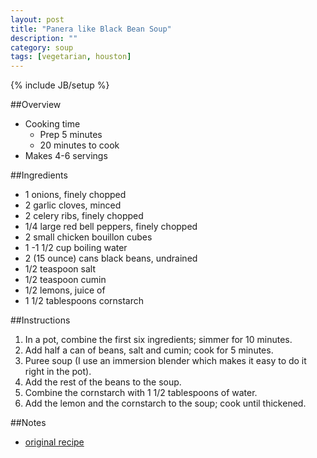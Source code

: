 ```yaml
---
layout: post
title: "Panera like Black Bean Soup"
description: ""
category: soup
tags: [vegetarian, houston]
---
```

{% include JB/setup %}

##Overview

* Cooking time
    * Prep 5 minutes
    * 20 minutes to cook
* Makes 4-6 servings

##Ingredients

* 1 onions, finely chopped
* 2 garlic cloves, minced
* 2 celery ribs, finely chopped
* 1/4 large red bell peppers, finely chopped
* 2 small chicken bouillon cubes
* 1 -1 1/2 cup boiling water
* 2 (15 ounce) cans black beans, undrained
* 1/2 teaspoon salt
* 1/2 teaspoon cumin
* 1/2 lemons, juice of
* 1 1/2 tablespoons cornstarch

##Instructions

1.  In a pot, combine the first six ingredients; simmer for 10 minutes.
2.  Add half a can of beans, salt and cumin; cook for 5 minutes.
3.  Puree soup (I use an immersion blender which makes it easy to do it right in the pot).
4.  Add the rest of the beans to the soup.
5.  Combine the cornstarch with 1 1/2 tablespoons of water.
6.  Add the lemon and the cornstarch to the soup; cook until thickened.

##Notes

* [original recipe](http://www.food.com/recipe/panera-bread-black-bean-soup-49737)
